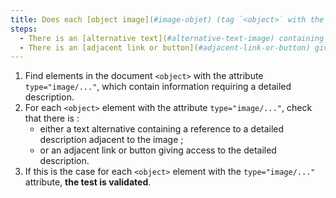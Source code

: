 ```yaml
---
title: Does each [object image](#image-objet) (tag `<object>` with the attribute `type="image/..."`) [information-carrying](#image-information-carrying), which requires a [detailed description](#description-image-size), meet one of these conditions?
steps:
  - There is an [alternative text](#alternative-text-image) containing a reference to a [detailed description](#description-size-image) adjacent to the image.
  - There is an [adjacent link or button](#adjacent-link-or-button) giving access to the [detailed description](#image-size-description).
---
```


1. Find elements in the document `<object>` with the attribute `type="image/..."`, which contain information requiring a detailed description.
2. For each `<object>` element with the attribute `type="image/..."`, check that there is :
   - either a text alternative containing a reference to a detailed description adjacent to the image ;
   - or an adjacent link or button giving access to the detailed description.
3. If this is the case for each `<object>` element with the `type="image/..."` attribute, **the test is validated**.
